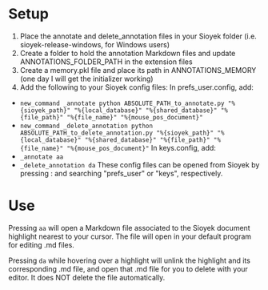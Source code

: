 # Setup 

1. Place the annotate and delete_annotation files in your Sioyek folder (i.e. sioyek-release-windows, for Windows users)
2. Create a folder to hold the annotation Markdown files and update ANNOTATIONS_FOLDER_PATH in the extension files
3. Create a memory.pkl file and place its path in ANNOTATIONS_MEMORY (one day I will get the initializer working)
4. Add the following to your Sioyek config files:
In prefs_user.config, add:
- ```new_command _annotate python ABSOLUTE_PATH_to_annotate.py "%{sioyek_path}" "%{local_database}" "%{shared_database}" "%{file_path}" "%{file_name}" "%{mouse_pos_document}"```
- ```new_command _delete_annotation python ABSOLUTE_PATH_to_delete_annotation.py "%{sioyek_path}" "%{local_database}" "%{shared_database}" "%{file_path}" "%{file_name}" "%{mouse_pos_document}"```
In keys.config, add:
- ```_annotate aa```
- ```_delete_annotation da```
These config files can be opened from Sioyek by pressing : and searching "prefs_user" or "keys", respectively.

# Use

Pressing ```aa``` will open a Markdown file associated to the Sioyek document highlight nearest to your cursor. The file will open in your default program for editing .md files.

Pressing ```da``` while hovering over a highlight will unlink the highlight and its corresponding .md file, and open that .md file for you to delete with your editor. It does NOT delete the file automatically.